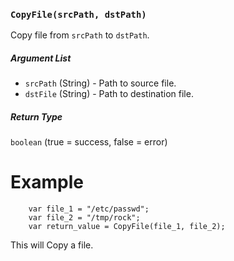 ### `CopyFile(srcPath, dstPath)`

Copy file from `srcPath` to `dstPath`.

##### Argument List

 * `srcPath` (String) - Path to source file.
 * `dstFile` (String) - Path to destination file.

##### Return Type

`boolean` (true = success, false = error)

# Example

```
    var file_1 = "/etc/passwd";
    var file_2 = "/tmp/rock";
    var return_value = CopyFile(file_1, file_2);
```

This will Copy a file.